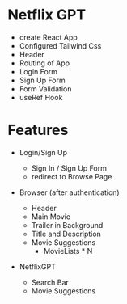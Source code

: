 # Netflix GPT

- create React App
- Configured Tailwind Css
- Header
- Routing of App
- Login Form
- Sign Up Form
- Form Validation 
- useRef Hook




# Features
- Login/Sign Up
    - Sign In / Sign Up Form
    - redirect to Browse Page
- Browser (after authentication)
    - Header
    - Main Movie
    - Trailer in Background
    - Title and Description
    - Movie Suggestions
         - MovieLists * N


- NetflixGPT  
    - Search Bar
    - Movie Suggestions